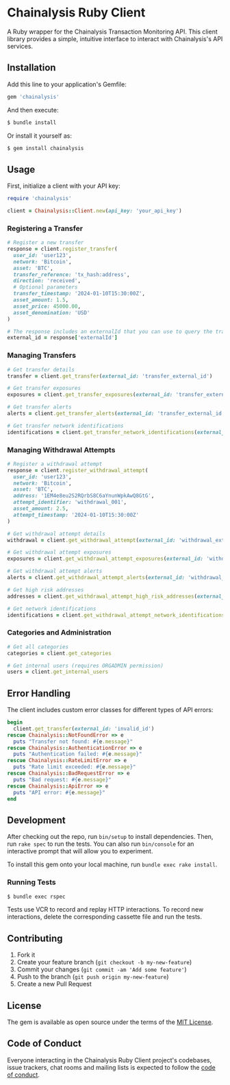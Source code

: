 # Chainalysis Ruby Client

A Ruby wrapper for the Chainalysis Transaction Monitoring API. This client library provides a simple, intuitive interface to interact with Chainalysis's API services.

## Installation

Add this line to your application's Gemfile:

```ruby
gem 'chainalysis'
```

And then execute:

```bash
$ bundle install
```

Or install it yourself as:

```bash
$ gem install chainalysis
```

## Usage

First, initialize a client with your API key:

```ruby
require 'chainalysis'

client = Chainalysis::Client.new(api_key: 'your_api_key')
```

### Registering a Transfer

```ruby
# Register a new transfer
response = client.register_transfer(
  user_id: 'user123',
  network: 'Bitcoin',
  asset: 'BTC',
  transfer_reference: 'tx_hash:address',
  direction: 'received',
  # Optional parameters
  transfer_timestamp: '2024-01-10T15:30:00Z',
  asset_amount: 1.5,
  asset_price: 45000.00,
  asset_denomination: 'USD'
)

# The response includes an externalId that you can use to query the transfer
external_id = response['externalId']
```

### Managing Transfers

```ruby
# Get transfer details
transfer = client.get_transfer(external_id: 'transfer_external_id')

# Get transfer exposures
exposures = client.get_transfer_exposures(external_id: 'transfer_external_id')

# Get transfer alerts
alerts = client.get_transfer_alerts(external_id: 'transfer_external_id')

# Get transfer network identifications
identifications = client.get_transfer_network_identifications(external_id: 'transfer_external_id')
```

### Managing Withdrawal Attempts

```ruby
# Register a withdrawal attempt
response = client.register_withdrawal_attempt(
  user_id: 'user123',
  network: 'Bitcoin',
  asset: 'BTC',
  address: '1EM4e8eu2S2RQrbS8C6aYnunWpkAwQ8GtG',
  attempt_identifier: 'withdrawal_001',
  asset_amount: 2.5,
  attempt_timestamp: '2024-01-10T15:30:00Z'
)

# Get withdrawal attempt details
withdrawal = client.get_withdrawal_attempt(external_id: 'withdrawal_external_id')

# Get withdrawal attempt exposures
exposures = client.get_withdrawal_attempt_exposures(external_id: 'withdrawal_external_id')

# Get withdrawal attempt alerts
alerts = client.get_withdrawal_attempt_alerts(external_id: 'withdrawal_external_id')

# Get high risk addresses
addresses = client.get_withdrawal_attempt_high_risk_addresses(external_id: 'withdrawal_external_id')

# Get network identifications
identifications = client.get_withdrawal_attempt_network_identifications(external_id: 'withdrawal_external_id')
```

### Categories and Administration

```ruby
# Get all categories
categories = client.get_categories

# Get internal users (requires ORGADMIN permission)
users = client.get_internal_users
```

## Error Handling

The client includes custom error classes for different types of API errors:

```ruby
begin
  client.get_transfer(external_id: 'invalid_id')
rescue Chainalysis::NotFoundError => e
  puts "Transfer not found: #{e.message}"
rescue Chainalysis::AuthenticationError => e
  puts "Authentication failed: #{e.message}"
rescue Chainalysis::RateLimitError => e
  puts "Rate limit exceeded: #{e.message}"
rescue Chainalysis::BadRequestError => e
  puts "Bad request: #{e.message}"
rescue Chainalysis::ApiError => e
  puts "API error: #{e.message}"
end
```

## Development

After checking out the repo, run `bin/setup` to install dependencies. Then, run `rake spec` to run the tests. You can also run `bin/console` for an interactive prompt that will allow you to experiment.

To install this gem onto your local machine, run `bundle exec rake install`.

### Running Tests

```bash
$ bundle exec rspec
```

Tests use VCR to record and replay HTTP interactions. To record new interactions, delete the corresponding cassette file and run the tests.

## Contributing

1. Fork it
2. Create your feature branch (`git checkout -b my-new-feature`)
3. Commit your changes (`git commit -am 'Add some feature'`)
4. Push to the branch (`git push origin my-new-feature`)
5. Create a new Pull Request

## License

The gem is available as open source under the terms of the [MIT License](https://opensource.org/licenses/MIT).

## Code of Conduct

Everyone interacting in the Chainalysis Ruby Client project's codebases, issue trackers, chat rooms and mailing lists is expected to follow the [code of conduct](CODE_OF_CONDUCT.md).